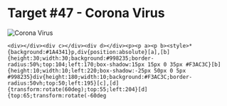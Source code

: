 # Target #47 - Corona Virus

![Corona Virus](https://cssbattle.dev/targets/47.png)

```
<div></div><div c></div><div d></div><p><p a><p b><style>*{background:#1A4341}p,div{position:absolute}[a],[b]{height:30;width:30;background:#998235;border-radius:50%;top:104;left:170;box-shadow:15px 15px 0 35px #F3AC3C}[b]{height:10;width:10;left:220;box-shadow:-25px 50px 0 5px #998235}div{height:180;width:10;background:#F3AC3C;border-radius:50vh;top:50;left:195}[c],[d]{transform:rotate(60deg);top:55;left:204}[d]{top:65;transform:rotate(-60deg
```

